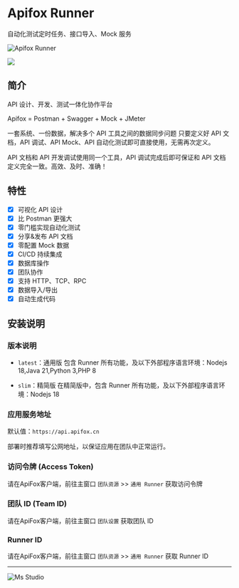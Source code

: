 # Apifox Runner

自动化测试定时任务、接口导入、Mock 服务

![Apifox Runner](https://file.lifebus.top/imgs/apifox_runner_cover.png)

![](https://img.shields.io/badge/%E6%96%B0%E7%96%86%E8%90%8C%E6%A3%AE%E8%BD%AF%E4%BB%B6%E5%BC%80%E5%8F%91%E5%B7%A5%E4%BD%9C%E5%AE%A4-%E6%8F%90%E4%BE%9B%E6%8A%80%E6%9C%AF%E6%94%AF%E6%8C%81-blue)

## 简介

API 设计、开发、测试一体化协作平台

Apifox = Postman + Swagger + Mock + JMeter

一套系统、一份数据，解决多个 API 工具之间的数据同步问题
只要定义好 API 文档，API 调试、API Mock、API 自动化测试即可直接使用，无需再次定义。

API 文档和 API 开发调试使用同一个工具，API 调试完成后即可保证和 API 文档定义完全一致。高效、及时、准确！

## 特性

- [x] 可视化 API 设计
- [x] 比 Postman 更强大
- [x] 零门槛实现自动化测试
- [x] 分享&发布 API 文档
- [x] 零配置 Mock 数据
- [x] CI/CD 持续集成
- [x] 数据库操作
- [x] 团队协作
- [x] 支持 HTTP、TCP、RPC
- [x] 数据导入/导出
- [x] 自动生成代码

## 安装说明

### 版本说明

- `latest`：通用版
  包含 Runner 所有功能，及以下外部程序语言环境：Nodejs 18,Java 21,Python 3,PHP 8

- `slim`：精简版
  在精简版中，包含 Runner 所有功能，及以下外部程序语言环境：Nodejs 18

### 应用服务地址

默认值：`https://api.apifox.cn`

部署时推荐填写公网地址，以保证应用在团队中正常运行。

### 访问令牌 (Access Token)

请在ApiFox客户端，前往主窗口 `团队资源` >> `通用 Runner` 获取访问令牌

### 团队 ID (Team ID)

请在ApiFox客户端，前往主窗口 `团队设置` 获取团队 ID

### Runner ID

请在ApiFox客户端，前往主窗口 `团队资源` >> `通用 Runner` 获取 Runner ID

---

![Ms Studio](https://file.lifebus.top/imgs/ms_blank_001.png)
